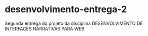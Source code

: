# desenvolvimento-entrega-2
Segunda entrega do projeto da disciplina DESENVOLVIMENTO DE INTERFACES NARRATIVAS PARA WEB
